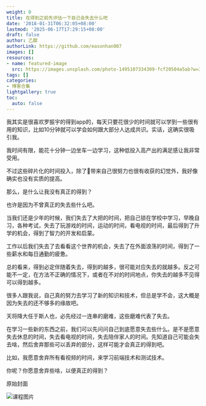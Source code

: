 ```yaml
---
weight: 0
title: 在得到之前先评估一下自己会失去什么吧
date: '2018-01-31T06:32:05+08:00'
lastmod: '2025-06-17T17:29:15+08:00'
draft: false
author: 乙醇
authorLink: https://github.com/easonhan007
images: []
resources:
- name: featured-image
  src: https://images.unsplash.com/photo-1495107334309-fcf20504a5ab?w=300
tags: []
categories:
- 博客合集
lightgallery: true
toc:
  auto: false
---
```




我其实是很喜欢罗振宇的得到app的，每天只要花很少的时间就可以学到一些很有用的知识，比如10分钟就可以学会如何跟大部分人达成共识。实话，这确实很吸引我。

我时间有限，能花十分钟一边坐车一边学习，这种低投入高产出的满足感让我非常受用。

不过这些碎片化的时间投入，除了带来自己很努力也很有收获的幻觉外，我好像确实也没有实质的提高。

那么，是什么让我没有真正的得到？

也许是因为不曾真正的失去些什么吧。

当我们还是少年的时候，我们失去了大把的时间，把自己锁在学校中学习，早晚自习，各种考试，失去了玩游戏的时间，运动的时间，看电视的时间，最后得到了升学的机会，得到了智力的开发和启蒙。

工作以后我们失去了去看看这个世界的机会，失去了在外面浪荡的时间，得到了一些薪水和每日通勤的疲惫。

总的看来，得到必定伴随着失去，得到的越多，很可能对应失去的就越多。反之可能不一定，在方法不正确的情况下，或者在不对的时间地点，你失去的越多不见得可以得到越多。

很多人跟我说，自己真的努力去学习了新的知识和技术，但总是学不会，这大概是因为失去的还不够多的缘故吧。

天将降大任于斯人也，必先经过一连串的磨难，这些磨难代表了失去。

在学习一些新的东西之前，我们可以先问问自己到底愿意失去些什么。是不是愿意失去休息的时间，失去看电视的时间，失去陪伴家人的时间。先知道自己可能会失去啥，然后舍弃那些可以丢弃的部分，这样可能才会真正的得到吧。

比如，我愿意舍弃所有看视频的时间，来学习前端技术和测试技术。

你呢？你愿意舍弃些啥，以便真正的得到？




原始封面

![课程图片](https://images.unsplash.com/photo-1495107334309-fcf20504a5ab?w=300)

